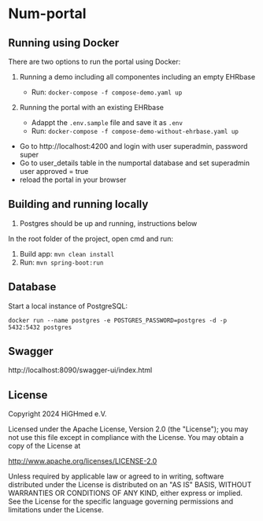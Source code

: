 # Num-portal

## Running using Docker

There are two options to run the portal using Docker:
  1. Running a demo including all componentes including an empty EHRbase
     - Run: `docker-compose -f compose-demo.yaml up`

  3. Running the portal with an existing EHRbase
     - Adappt the `.env.sample` file and save it as `.env`
     - Run: `docker-compose -f compose-demo-without-ehrbase.yaml up`
      
  - Go to http://localhost:4200 and login with user superadmin, password super
  - Go to user_details table in the numportal database and set superadmin user approved = true
  - reload the portal in your browser


## Building and running locally

1. Postgres should be up and running, instructions below

In the root folder of the project, open cmd and run:

1. Build app: `mvn clean install`
2. Run: `mvn spring-boot:run`

## Database 

Start a local instance of PostgreSQL: 

```
docker run --name postgres -e POSTGRES_PASSWORD=postgres -d -p 5432:5432 postgres
```

## Swagger

http://localhost:8090/swagger-ui/index.html


## License

Copyright 2024 HiGHmed e.V.

Licensed under the Apache License, Version 2.0 (the "License");
you may not use this file except in compliance with the License.
You may obtain a copy of the License at

http://www.apache.org/licenses/LICENSE-2.0

Unless required by applicable law or agreed to in writing, software
distributed under the License is distributed on an "AS IS" BASIS,
WITHOUT WARRANTIES OR CONDITIONS OF ANY KIND, either express or implied.
See the License for the specific language governing permissions and
limitations under the License.
